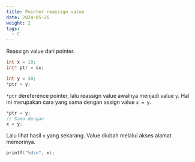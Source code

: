 ```yaml
---
title: Pointer reassign value
date: 2024-05-26
weight: 2
tags:
  - C
---
```


Reassign value dari pointer.

```c
int x = 10;
int* ptr = &x;

int y = 30;
*ptr = y; 
```

`*ptr` dereference pointer, lalu reassign value awalnya menjadi value `y`. Hal ini merupakan cara yang sama dengan assign value `x = y`.

```c
*ptr = y; 
// Sama dengan
x = y;
```

Lalu lihat hasil `x` yang sekarang. Value diubah melalui akses alamat memorinya.

```c
printf("%d\n", x);
```